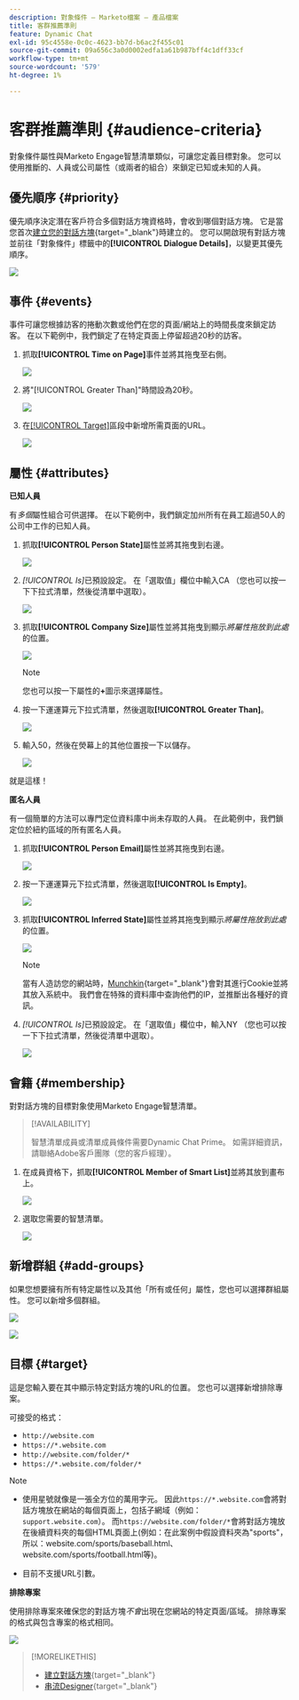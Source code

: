 ```yaml
---
description: 對象條件 — Marketo檔案 — 產品檔案
title: 客群推薦準則
feature: Dynamic Chat
exl-id: 95c4558e-0c0c-4623-bb7d-b6ac2f455c01
source-git-commit: 09a656c3a0d0002edfa1a61b987bff4c1dff33cf
workflow-type: tm+mt
source-wordcount: '579'
ht-degree: 1%

---
```


# 客群推薦準則 {#audience-criteria}

對象條件屬性與Marketo Engage智慧清單類似，可讓您定義目標對象。 您可以使用推斷的、人員或公司屬性（或兩者的組合）來鎖定已知或未知的人員。

## 優先順序 {#priority}

優先順序決定潛在客戶符合多個對話方塊資格時，會收到哪個對話方塊。 它是當您首次[建立您的對話方塊](/help/marketo/product-docs/demand-generation/dynamic-chat/automated-chat/create-a-dialogue.md){target="_blank"}時建立的。 您可以開啟現有對話方塊並前往「對象條件」標籤中的&#x200B;**[!UICONTROL Dialogue Details]**，以變更其優先順序。

![](assets/audience-criteria-1.png)

## 事件 {#events}

事件可讓您根據訪客的捲動次數或他們在您的頁面/網站上的時間長度來鎖定訪客。 在以下範例中，我們鎖定了在特定頁面上停留超過20秒的訪客。

1. 抓取&#x200B;**[!UICONTROL Time on Page]**&#x200B;事件並將其拖曳至右側。

   ![](assets/audience-criteria-3.png)

1. 將&quot;[!UICONTROL Greater Than]&quot;時間設為20秒。

   ![](assets/audience-criteria-4.png)

1. 在[[!UICONTROL Target]](#target)區段中新增所需頁面的URL。

   ![](assets/audience-criteria-5.png)

## 屬性 {#attributes}

**已知人員**

有&#x200B;_多個_&#x200B;屬性組合可供選擇。 在以下範例中，我們鎖定加州所有在員工超過50人的公司中工作的已知人員。

1. 抓取&#x200B;**[!UICONTROL Person State]**&#x200B;屬性並將其拖曳到右邊。

   ![](assets/audience-criteria-7.png)

1. _[!UICONTROL Is]_&#x200B;已預設設定。 在「選取值」欄位中輸入CA （您也可以按一下下拉式清單，然後從清單中選取）。

   ![](assets/audience-criteria-8.png)

1. 抓取&#x200B;**[!UICONTROL Company Size]**&#x200B;屬性並將其拖曳到顯示&#x200B;_將屬性拖放到此處_&#x200B;的位置。

   ![](assets/audience-criteria-9.png)

   >[!NOTE]
   >
   >您也可以按一下屬性的&#x200B;**+**&#x200B;圖示來選擇屬性。

1. 按一下運運算元下拉式清單，然後選取&#x200B;**[!UICONTROL Greater Than]**。

   ![](assets/audience-criteria-10.png)

1. 輸入50，然後在熒幕上的其他位置按一下以儲存。

   ![](assets/audience-criteria-11.png)

就是這樣！

**匿名人員**

有一個簡單的方法可以專門定位資料庫中尚未存取的人員。 在此範例中，我們鎖定位於紐約區域的所有匿名人員。

1. 抓取&#x200B;**[!UICONTROL Person Email]**&#x200B;屬性並將其拖曳到右邊。

   ![](assets/audience-criteria-12.png)

1. 按一下運運算元下拉式清單，然後選取&#x200B;**[!UICONTROL Is Empty]**。

   ![](assets/audience-criteria-13.png)

1. 抓取&#x200B;**[!UICONTROL Inferred State]**&#x200B;屬性並將其拖曳到顯示&#x200B;_將屬性拖放到此處_&#x200B;的位置。

   ![](assets/audience-criteria-14.png)

   >[!NOTE]
   >
   >當有人造訪您的網站時，[Munchkin](/help/marketo/product-docs/administration/additional-integrations/add-munchkin-tracking-code-to-your-website.md){target="_blank"}會對其進行Cookie並將其放入系統中。 我們會在特殊的資料庫中查詢他們的IP，並推斷出各種好的資訊。

1. _[!UICONTROL Is]_&#x200B;已預設設定。 在「選取值」欄位中，輸入NY （您也可以按一下下拉式清單，然後從清單中選取）。

   ![](assets/audience-criteria-15.png)

## 會籍 {#membership}

對對話方塊的目標對象使用Marketo Engage智慧清單。

>[!AVAILABILITY]
>
>智慧清單成員或清單成員條件需要Dynamic Chat Prime。 如需詳細資訊，請聯絡Adobe客戶團隊（您的客戶經理）。

1. 在成員資格下，抓取&#x200B;**[!UICONTROL Member of Smart List]**&#x200B;並將其放到畫布上。

   ![](assets/audience-criteria-15a.png)

1. 選取您需要的智慧清單。

   ![](assets/audience-criteria-15b.png)

## 新增群組 {#add-groups}

如果您想要擁有所有特定屬性以及其他「所有或任何」屬性，您也可以選擇群組屬性。 您可以新增多個群組。

![](assets/audience-criteria-16.png)

![](assets/audience-criteria-17.png)

## 目標 {#target}

這是您輸入要在其中顯示特定對話方塊的URL的位置。 您也可以選擇新增排除專案。

可接受的格式：

* `http://website.com`
* `https://*.website.com`
* `http://website.com/folder/*`
* `https://*.website.com/folder/*`

>[!NOTE]
>
>* 使用星號就像是一張全方位的萬用字元。 因此`https://*.website.com`會將對話方塊放在網站的每個頁面上，包括子網域（例如： `support.website.com`）。 而`https://website.com/folder/*`會將對話方塊放在後續資料夾的每個HTML頁面上(例如：在此案例中假設資料夾為&quot;sports&quot;，所以：website.com/sports/baseball.html、website.com/sports/football.html等)。
>
>* 目前不支援URL引數。

**排除專案**

使用排除專案來確保您的對話方塊&#x200B;_不會_&#x200B;出現在您網站的特定頁面/區域。 排除專案的格式與包含專案的格式相同。

![](assets/audience-criteria-18.png)

>[!MORELIKETHIS]
>
>* [建立對話方塊](/help/marketo/product-docs/demand-generation/dynamic-chat/automated-chat/create-a-dialogue.md){target="_blank"}
>* [串流Designer](/help/marketo/product-docs/demand-generation/dynamic-chat/automated-chat/stream-designer.md){target="_blank"}
